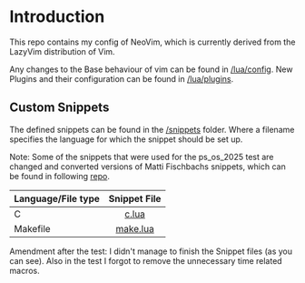 # Introduction

This repo contains my config of NeoVim, which is currently derived from
the LazyVim distribution of Vim.

Any changes to the Base behaviour of vim can be found in [/lua/config](/lua/config).
New Plugins and their configuration can be found in [/lua/plugins](/lua/plugins).

## Custom Snippets

The defined snippets can be found in the [/snippets](/snippets) folder.
Where a filename specifies the language for which the snippet should be set up.

Note: Some of the snippets that were used for the ps_os_2025 test are changed and
converted versions of Matti Fischbachs snippets, which can be found in
following [repo](https://github.com/jqyDee/ps_os_25s/tree/main/snippets).

| Language/File type | Snippet File |
|:---------|:-----------:|
| C        | [c.lua](/snippets/c.lua)|
| Makefile | [make.lua](/snippets/make.lua)|


Amendment after the test:
I didn't manage to finish the Snippet files (as you can see).
Also in the test I forgot to remove the unnecessary time related macros.
